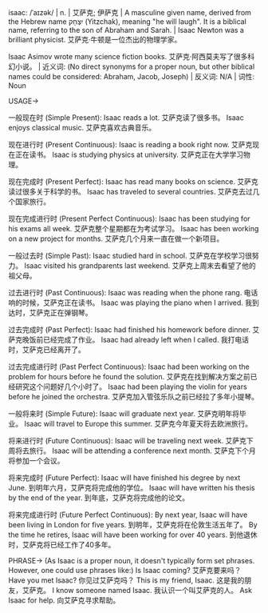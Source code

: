 isaac: /ˈaɪzək/ | n. | 艾萨克; 伊萨克 | A masculine given name, derived from the Hebrew name יִצְחָק (Yitzchak), meaning "he will laugh".  It is a biblical name, referring to the son of Abraham and Sarah. | Isaac Newton was a brilliant physicist.  艾萨克·牛顿是一位杰出的物理学家。

Isaac Asimov wrote many science fiction books.  艾萨克·阿西莫夫写了很多科幻小说。 | 近义词: (No direct synonyms for a proper noun, but other biblical names could be considered: Abraham, Jacob, Joseph) | 反义词: N/A | 词性: Noun


USAGE->

一般现在时 (Simple Present):
Isaac reads a lot. 艾萨克读了很多书。
Isaac enjoys classical music.  艾萨克喜欢古典音乐。

现在进行时 (Present Continuous):
Isaac is reading a book right now. 艾萨克现在正在读书。
Isaac is studying physics at university. 艾萨克正在大学学习物理。

现在完成时 (Present Perfect):
Isaac has read many books on science. 艾萨克读过很多关于科学的书。
Isaac has traveled to several countries. 艾萨克去过几个国家旅行。

现在完成进行时 (Present Perfect Continuous):
Isaac has been studying for his exams all week. 艾萨克整个星期都在为考试学习。
Isaac has been working on a new project for months. 艾萨克几个月来一直在做一个新项目。

一般过去时 (Simple Past):
Isaac studied hard in school. 艾萨克在学校学习很努力。
Isaac visited his grandparents last weekend.  艾萨克上周末去看望了他的祖父母。

过去进行时 (Past Continuous):
Isaac was reading when the phone rang.  电话响的时候，艾萨克正在读书。
Isaac was playing the piano when I arrived. 我到达时，艾萨克正在弹钢琴。

过去完成时 (Past Perfect):
Isaac had finished his homework before dinner. 艾萨克晚饭前已经完成了作业。
Isaac had already left when I called. 我打电话时，艾萨克已经离开了。

过去完成进行时 (Past Perfect Continuous):
Isaac had been working on the problem for hours before he found the solution. 艾萨克在找到解决方案之前已经研究这个问题好几个小时了。
Isaac had been playing the violin for years before he joined the orchestra. 艾萨克加入管弦乐队之前已经拉了多年小提琴。

一般将来时 (Simple Future):
Isaac will graduate next year. 艾萨克明年将毕业。
Isaac will travel to Europe this summer.  艾萨克今年夏天将去欧洲旅行。

将来进行时 (Future Continuous):
Isaac will be traveling next week.  艾萨克下周将去旅行。
Isaac will be attending a conference next month. 艾萨克下个月将参加一个会议。

将来完成时 (Future Perfect):
Isaac will have finished his degree by next June. 到明年六月，艾萨克将完成他的学位。
Isaac will have written his thesis by the end of the year. 到年底，艾萨克将完成他的论文。

将来完成进行时 (Future Perfect Continuous):
By next year, Isaac will have been living in London for five years. 到明年，艾萨克将在伦敦生活五年了。
By the time he retires, Isaac will have been working for over 40 years. 到他退休时，艾萨克将已经工作了40多年。


PHRASE->
(As Isaac is a proper noun, it doesn't typically form set phrases.  However, one could use phrases like:)
Is Isaac coming? 艾萨克要来吗？
Have you met Isaac? 你见过艾萨克吗？
This is my friend, Isaac. 这是我的朋友，艾萨克。
I know someone named Isaac. 我认识一个叫艾萨克的人。
Ask Isaac for help.  向艾萨克寻求帮助。
